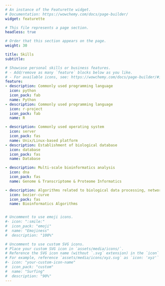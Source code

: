 ```yaml
---
# An instance of the Featurette widget.
# Documentation: https://wowchemy.com/docs/page-builder/
widget: featurette

# This file represents a page section.
headless: true

# Order that this section appears on the page.
weight: 30

title: Skills
subtitle:

# Showcase personal skills or business features.
# - Add/remove as many `feature` blocks below as you like.
# - For available icons, see: https://wowchemy.com/docs/page-builder/#icons
feature:
- description: Commonly used programming language
  icon: python
  icon_pack: fab
  name: Python
- description: Commonly used programming language
  icon: r-project
  icon_pack: fab
  name: R

- description: Commonly used operating system
  icon: server
  icon_pack: fas
  name: Unix/Linux-based platform
- description: Establishment of biological database
  icon: database
  icon_pack: fas
  name: Database

- description: Multi-scale bioinformatics analysis
  icon: dna
  icon_pack: fas
  name: Genome & Transcriptome & Proteome Informatics

- description: Algorithms related to biological data processing, network topology, machine learning ...
  icon: bezier-curve
  icon_pack: fas
  name: Bioinformatics Algorithms


# Uncomment to use emoji icons.
#- icon: ":smile:"
#  icon_pack: "emoji"
#  name: "Emojiness"
#  description: "100%"  

# Uncomment to use custom SVG icons.
# Place your custom SVG icon in `assets/media/icons/`.
# Reference the SVG icon name (without `.svg` extension) in the `icon` field.
# For example, reference `assets/media/icons/xyz.svg` as `icon: 'xyz'`
#- icon: "your-custom-icon-name"
#  icon_pack: "custom"
#  name: "Surfing"
#  description: "90%"
---
```

